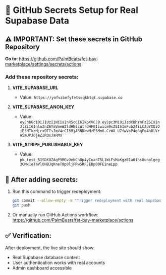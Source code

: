 # 🔐 GitHub Secrets Setup for Real Supabase Data

## ⚠️ IMPORTANT: Set these secrets in GitHub Repository

**Go to:** https://github.com/PalmBeats/fet-bay-marketplace/settings/secrets/actions

### Add these repository secrets:

1. **VITE_SUPABASE_URL**
   - Value: `https://ynfvzbefyfetseqkktqt.supabase.co`

2. **VITE_SUPABASE_ANON_KEY** 
   - Value: `eyJhbGciOiJIUzI1NiIsInR5cCI6IkpXVCJ9.eyJpc3MiOiJzdXBhYmFzZSIsInJlZiI6InluZnZ6YmVmeWZldHNlcWtrdHF0Iiwicm9sZSI6ImFub24iLCJpYXQiOjE3NTkzMjcxOTIsImV4cCI6MjA3NDkwMzE5Mn0.CzWX_U7fwVoP4g8qFo4h8lVrA5mUPJOjeZZRQxJaRMs`

3. **VITE_STRIPE_PUBLISHABLE_KEY**
   - Value: `pk_test_51SDXOZAqP9MGvDebCnOp4yIuanT5L1WiFsMaKgzB1a01hsUunolgeg3CMx1eTaVl0HBJqKneT0p0ljFRw5RFJEBp00FEineLpp`

## 🔄 After adding secrets:

1. Run this command to trigger redeployment:
   ```bash
   git commit --allow-empty -m "Trigger redeployment with real Supabase data"
   git push
   ```

2. Or manually run GitHub Actions workflow:
   https://github.com/PalmBeats/fet-bay-marketplace/actions

## ✅ Verification:

After deployment, the live site should show:
- Real Supabase database content
- User authentication works with real accounts
- Admin dashboard accessible

